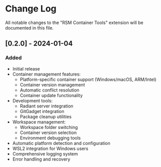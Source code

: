 # Change Log

All notable changes to the "RSM Container Tools" extension will be documented in this file.

## [0.2.0] - 2024-01-04

### Added
- Initial release
- Container management features:
  - Platform-specific container support (Windows/macOS, ARM/Intel)
  - Container version management
  - Automatic conflict resolution
  - Container update functionality
- Development tools:
  - Radiant server integration
  - GitGadget integration
  - Package cleanup utilities
- Workspace management:
  - Workspace folder switching
  - Container version selection
  - Environment debugging tools
- Automatic platform detection and configuration
- WSL2 integration for Windows users
- Comprehensive logging system
- Error handling and recovery 
